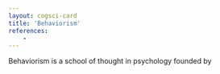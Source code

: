 ```yaml
---
layout: cogsci-card
title: 'Behaviorism'
references:
    - 
---
```


Behaviorism is a school of thought in psychology founded by 